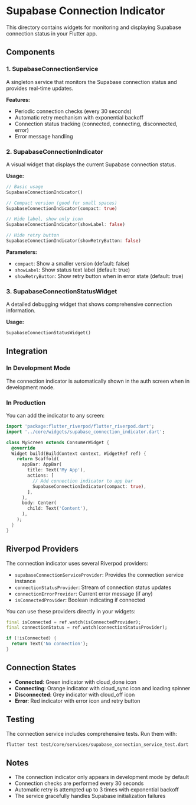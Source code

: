 # Supabase Connection Indicator

This directory contains widgets for monitoring and displaying Supabase connection status in your Flutter app.

## Components

### 1. SupabaseConnectionService
A singleton service that monitors the Supabase connection status and provides real-time updates.

**Features:**
- Periodic connection checks (every 30 seconds)
- Automatic retry mechanism with exponential backoff
- Connection status tracking (connected, connecting, disconnected, error)
- Error message handling

### 2. SupabaseConnectionIndicator
A visual widget that displays the current Supabase connection status.

**Usage:**
```dart
// Basic usage
SupabaseConnectionIndicator()

// Compact version (good for small spaces)
SupabaseConnectionIndicator(compact: true)

// Hide label, show only icon
SupabaseConnectionIndicator(showLabel: false)

// Hide retry button
SupabaseConnectionIndicator(showRetryButton: false)
```

**Parameters:**
- `compact`: Show a smaller version (default: false)
- `showLabel`: Show status text label (default: true)
- `showRetryButton`: Show retry button when in error state (default: true)

### 3. SupabaseConnectionStatusWidget
A detailed debugging widget that shows comprehensive connection information.

**Usage:**
```dart
SupabaseConnectionStatusWidget()
```

## Integration

### In Development Mode
The connection indicator is automatically shown in the auth screen when in development mode.

### In Production
You can add the indicator to any screen:

```dart
import 'package:flutter_riverpod/flutter_riverpod.dart';
import '../core/widgets/supabase_connection_indicator.dart';

class MyScreen extends ConsumerWidget {
  @override
  Widget build(BuildContext context, WidgetRef ref) {
    return Scaffold(
      appBar: AppBar(
        title: Text('My App'),
        actions: [
          // Add connection indicator to app bar
          SupabaseConnectionIndicator(compact: true),
        ],
      ),
      body: Center(
        child: Text('Content'),
      ),
    );
  }
}
```

## Riverpod Providers

The connection indicator uses several Riverpod providers:

- `supabaseConnectionServiceProvider`: Provides the connection service instance
- `connectionStatusProvider`: Stream of connection status updates
- `connectionErrorProvider`: Current error message (if any)
- `isConnectedProvider`: Boolean indicating if connected

You can use these providers directly in your widgets:

```dart
final isConnected = ref.watch(isConnectedProvider);
final connectionStatus = ref.watch(connectionStatusProvider);

if (!isConnected) {
  return Text('No connection');
}
```

## Connection States

- **Connected**: Green indicator with cloud_done icon
- **Connecting**: Orange indicator with cloud_sync icon and loading spinner
- **Disconnected**: Grey indicator with cloud_off icon
- **Error**: Red indicator with error icon and retry button

## Testing

The connection service includes comprehensive tests. Run them with:

```bash
flutter test test/core/services/supabase_connection_service_test.dart
```

## Notes

- The connection indicator only appears in development mode by default
- Connection checks are performed every 30 seconds
- Automatic retry is attempted up to 3 times with exponential backoff
- The service gracefully handles Supabase initialization failures